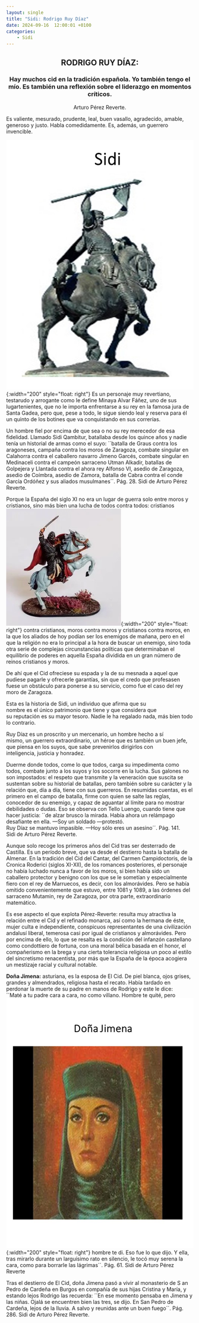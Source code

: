```yaml
---
layout: single
title: "Sidi: Rodrigo Ruy Díaz"
date: 2024-09-16  12:00:01 +0100
categories: 
    - Sidi
---
```



<center><h2>RODRIGO RUY DÍAZ:</h2></center>


<center><h3>Hay muchos cid en la tradición española. Yo también tengo el mío. 
Es también una reflexión sobre 
el liderazgo en momentos críticos. </h3></center> 
<center>Arturo Pérez Reverte.</center> 



Es valiente, mesurado, prudente, leal, buen vasallo, agradecido, amable, generoso y justo. Habla comedidamente. Es, además, un guerrero invencible.     


![alt text](</assets/img/sidi 19.jpg>){:width="200" style="float: right"}
Es un personaje muy revertiano, 
testarudo y arrogante como le define 
Minaya Alvar Fáñez, uno de sus lugartenientes, que no le importa 
enfrentarse a su rey en la famosa jura de Santa Gadea, pero que, pese a 
todo, le sigue siendo leal y reserva para él un quinto de los botines 
que va conquistando en sus correrías.
                                                                  


Un hombre fiel por encima de que sea o no su rey merecedor de esa 
fidelidad. Llamado Sidi Qambitur, batallaba desde los quince años y nadie 
tenía un historial de armas como el suyo: ´´batalla de Graus contra los 
aragoneses, campaña contra los moros de Zaragoza, combate singular en 
Calahorra contra el caballero navarro Jimeno Garcés, combate singular en 
Medinaceli contra el campeón sarraceno Utman Alkadir, batallas de 
Golpejera y Llantada contra el ahora rey Alfonso VI, asedio de Zaragoza, 
asedio de Coímbra, asedio de Zamora, batalla de Cabra contra el conde 
García Ordóñez y sus aliados musulmanes´´.  Pág.  28.  Sidi  de Arturo 
Pérez Reverte.    


Porque la España del siglo XI no era un lugar de guerra solo entre moros 
y cristianos, sino más bien una lucha de todos contra todos: cristianos
![alt text](</assets/img/sidi 20.jpg>){:width="200" style="float: right"}
contra cristianos, moros contra moros y cristianos contra moros, en la 
que los aliados de hoy podían ser los enemigos de mañana, pero en el que 
la religión no era lo principal a la hora de buscar un enemigo, sino toda 
otra serie de complejas circunstancias políticas que determinaban el 
equilibrio de poderes en aquella España dividida en un gran número de 
reinos cristianos y moros.


De ahí que el Cid ofreciese su espada y la de su mesnada a aquel que 
pudiese pagarle y ofrecerle garantías, sin que el credo que profesasen 
fuese un obstáculo para ponerse a su servicio, como fue el caso del rey 
moro de  Zaragoza.


Esta es la historia de  Sidi,  un  individuo  que  afirma  que  su  
nombre  es  el  único  patrimonio  que  tiene  y  que  considera  que  
su  reputación  es  su  mayor  tesoro. Nadie le ha regalado nada, más 
bien todo lo contrario.


Ruy Díaz es un proscrito y un mercenario,  un  hombre  hecho  a  sí  
mismo, un  guerrero  extraordinario, un héroe que es también un buen 
jefe, que piensa en los suyos, que sabe    prevenirlos   dirigirlos  con  
inteligencia,  justicia  y  honradez. 


Duerme  donde  todos,  come  lo  que  todos,  carga  su impedimenta como 
todos, combate junto a los suyos  y  los  socorre  en  la  lucha.  Sus 
galones  no  son impostados: el respeto que transmite y la veneración que 
suscita se sustentan sobre su historial de batallas, pero también sobre 
su carácter y la relación que, día a día, tiene con sus guerreros. En 
resumidas cuentas, es el primero en el campo de batalla, firme con quien 
se salte las reglas, conocedor de su enemigo, y capaz de aguantar al 
límite para no mostrar debilidades o dudas.  Eso se observa con Tello 
Luengo, cuando tiene que hacer justicia: ´´de alzar brusco la mirada. 
Había ahora un relámpago desafiante en ella. —Soy un soldado —protestó.  
Ruy Díaz se mantuvo impasible. —Hoy sólo eres un asesino´´.   Pág.  141.  
Sidi  de Arturo Pérez Reverte.  


Aunque solo recoge los primeros años del Cid tras ser desterrado de 
Castilla. Es un período breve, que va desde el destierro hasta la batalla 
de Almenar. En la tradición del Cid del Cantar, del Carmen Campidoctoris, 
de la Cronica Roderici (siglos XI-XII), de los romances posteriores, el 
personaje no había luchado nunca a favor de los moros, si bien había sido 
un caballero protector y benigno con los que se le sometían y 
especialmente fiero con el rey de Marruecos, es decir, con los 
almorávides. Pero se había omitido convenientemente que estuvo, entre 
1081 y 1089, a las órdenes del sarraceno Mutamin, rey de Zaragoza, por 
otra parte, extraordinario matemático.



Es ese aspecto el que explota Pérez-Reverte: resulta muy atractiva la 
relación entre el Cid y el refinado monarca, así como la hermana de éste, 
mujer culta e independiente, conspicuos representantes de una 
civilización andalusí liberal, temerosa casi por igual de cristianos y 
almorávides. Pero por encima de ello, lo que se resalta es la condición 
del infanzón castellano como condottiero de fortuna, con una moral bélica 
basada en el honor, el compañerismo en la brega y una cierta tolerancia 
religiosa un poco al estilo del sincretismo renacentista, por más que la 
España de la época acogiera un mestizaje racial y cultural notable.   


**Doña Jimena:**   asturiana, es la esposa de El Cid. De piel blanca, ojos 
grises, grandes y almendrados, religiosa hasta el recato. Había tardado 
en perdonar la muerte de su padre en manos de Rodrigo y este le dice:  
´´Maté a tu padre cara a cara, no como villano. Hombre te quité, pero ![alt text](</assets/img/sido 21.jpg>){:width="200" style="float: right"}
hombre te di. Eso fue lo que dijo. Y ella, tras mirarlo durante un 
larguísimo rato en silencio, le tocó muy serena la cara, como para 
borrarle las lágrimas´´.  Pág. 61.  Sidi de Arturo Pérez Reverte


Tras el destierro de El Cid, doña Jimena pasó a vivir al monasterio de S
an Pedro de Cardeña en Burgos en compañía de sus hijas  Cristina y María, 
y estando lejos Rodrigo las recuerda: ´´En ese momento pensaba en Jimena 
y  las niñas. Ojalá se encuentren bien las tres, se dijo. En San Pedro de 
Cardeña, lejos de la lluvia. A salvo y reunidas ante un buen fuego´´. 
Pág.  286.  Sidi  de Arturo Pérez Reverte.     






